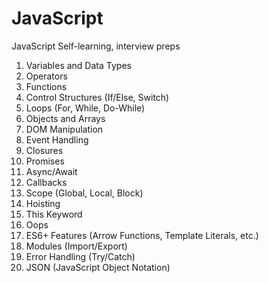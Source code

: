 # JavaScript

JavaScript Self-learning,
interview preps


1. Variables and Data Types
2. Operators
3. Functions
4. Control Structures (If/Else, Switch)
5. Loops (For, While, Do-While)
6. Objects and Arrays
7. DOM Manipulation
8. Event Handling
9. Closures
10. Promises
11. Async/Await
12. Callbacks
13. Scope (Global, Local, Block)
14. Hoisting
15. This Keyword
16. Oops
17. ES6+ Features (Arrow Functions, Template Literals, etc.)
18. Modules (Import/Export)
19. Error Handling (Try/Catch)
20. JSON (JavaScript Object Notation)

